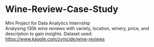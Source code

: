 # Wine-Review-Case-Study </br>
Mini Project for Data Analytics Internship</br>
Analysing 130k wine reviews with variety, location, winery, price, and description to gain insights.
Dataset used: https://www.kaggle.com/zynicide/wine-reviews
